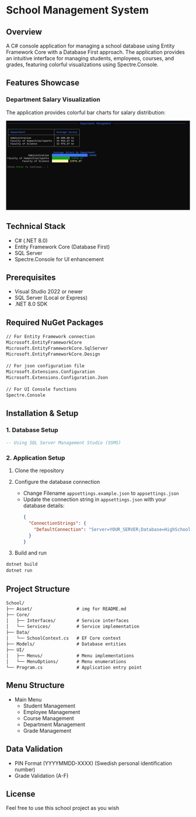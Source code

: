 ﻿# School Management System

## Overview
A C# console application for managing a school database using Entity Framework Core with a Database First approach. The application provides an intuitive interface for managing students, employees, courses, and grades, featuring colorful visualizations using Spectre.Console.

## Features Showcase

### Department Salary Visualization
The application provides colorful bar charts for salary distribution:

![Department Salary Distribution](./Assets/Consoleimg.png)

## Technical Stack
- C# (.NET 8.0)
- Entity Framework Core (Database First)
- SQL Server
- Spectre.Console for UI enhancement

## Prerequisites
- Visual Studio 2022 or newer
- SQL Server (Local or Express)
- .NET 8.0 SDK

## Required NuGet Packages
```shell
// For Entity Framework connection
Microsoft.EntityFrameworkCore
Microsoft.EntityFrameworkCore.SqlServer
Microsoft.EntityFrameworkCore.Design

// For json configuration file
Microsoft.Extensions.Configuration
Microsoft.Extensions.Configuration.Json

// For UI Console functions 
Spectre.Console
```

## Installation & Setup

### 1. Database Setup
```sql
-- Using SQL Server Management Studio (SSMS)
```

### 2. Application Setup
1. Clone the repository

2. Configure the database connection
   - Change Filename `appsettings.example.json` to `appsettings.json`
   - Update the connection string in `appsettings.json` with your database details:
     ```json
     {
       "ConnectionStrings": {
         "DefaultConnection": "Server=YOUR_SERVER;Database=HighSchool;Trusted_Connection=True;TrustServerCertificate=True;"
       }
     }
     ```

3. Build and run
```bash
dotnet build
dotnet run
```

## Project Structure
```
School/
├── Asset/                 # img for README.md
├── Core/
│   ├── Interfaces/        # Service interfaces
│   └── Services/          # Service implementation
├── Data/
│   └── SchoolContext.cs   # EF Core context
├── Models/                # Database entities
├── UI/
│   ├── Menus/             # Menu implementations
│   └── MenuOptions/       # Menu enumerations
└── Program.cs             # Application entry point
```

## Menu Structure
- Main Menu
  - Student Management
  - Employee Management
  - Course Management
  - Department Management
  - Grade Management

## Data Validation
- PIN Format (YYYYMMDD-XXXX) (Swedish personal identification number)
- Grade Validation (A-F)

## License
Feel free to use this school project as you wish 
